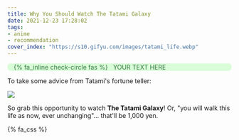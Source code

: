 ```yaml
---
title: Why You Should Watch The Tatami Galaxy
date: 2021-12-23 17:28:02
tags:
- anime
- recommendation
cover_index: "https://s10.gifyu.com/images/tatami_life.webp"
---
```


<div style='background-color:#D9FDD8; color:#337A3E; border-radius: .5em;'>
<span><p style='margin-left:1em; padding-right: 1em'>
{% fa_inline check-circle fas %} &nbsp; YOUR TEXT HERE</p></span>
</div>
<p>To take some advice from Tatami's fortune teller:</p>

<img src="opportunity_dangling.png" style="max-width: 100%; height: auto; width: auto\9;">

So grab this opportunity to watch **The Tatami Galaxy**! Or, "you will walk this life as now, ever unchanging"... that'll be 1,000 yen.

{% fa_css %}